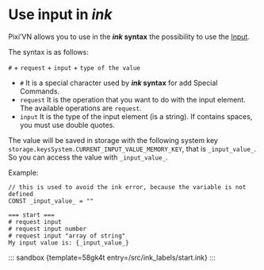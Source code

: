 # Use input in *ink*

Pixi’VN allows you to use in the ***ink* syntax** the possibility to use the [Input](/start/input.md).

The syntax is as follows:

`#` + `request` + `input` + `type of the value`

* `#` It is a special character used by ***ink* syntax** for add Special Commands.
* `request` It is the operation that you want to do with the input element. The available operations are `request`.
* `input` It is the type of the input element (is a string). If contains spaces, you must use double quotes.

The value will be saved in storage with the following system key `storage.keysSystem.CURRENT_INPUT_VALUE_MEMORY_KEY`, that is `_input_value_`. So you can access the value with `_input_value_`.

Example:

```ink
// this is used to avoid the ink error, because the variable is not defined
CONST _input_value_ = ""

=== start ===
# request input
# request input number
# request input "array of string"
My input value is: {_input_value_}
```

::: sandbox {template=58gk4t entry=/src/ink_labels/start.ink}
:::

